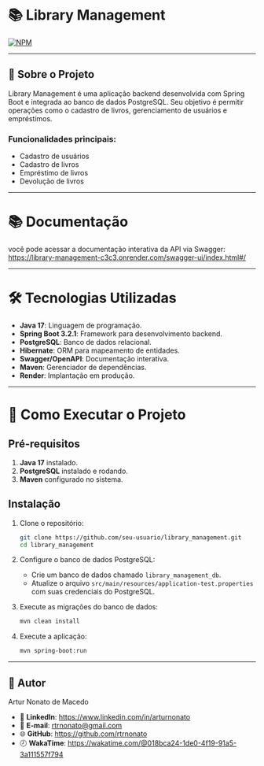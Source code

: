 # 📚 Library Management
[![NPM](https://img.shields.io/npm/l/react)](https://github.com/rtrnonato/library-management/blob/main/LICENSE)

---

## 📖 Sobre o Projeto

Library Management é uma aplicação backend desenvolvida com Spring Boot e integrada ao banco de dados PostgreSQL. Seu objetivo é permitir operações como o cadastro de livros, gerenciamento de usuários e empréstimos.

### Funcionalidades principais:

- Cadastro de usuários
- Cadastro de livros
- Empréstimo de livros
- Devolução de livros

---

# 📚 Documentação
você pode acessar a documentação interativa da API via Swagger:
https://library-management-c3c3.onrender.com/swagger-ui/index.html#/

---

# 🛠️ Tecnologias Utilizadas

- **Java 17**: Linguagem de programação.
- **Spring Boot 3.2.1**: Framework para desenvolvimento backend.
- **PostgreSQL**: Banco de dados relacional.
- **Hibernate**: ORM para mapeamento de entidades.
- **Swagger/OpenAPI**: Documentação interativa.
- **Maven**: Gerenciador de dependências.
- **Render**: Implantação em produção.
  
---

# 🚀 Como Executar o Projeto

## Pré-requisitos

1. **Java 17** instalado.
2. **PostgreSQL** instalado e rodando.
3. **Maven** configurado no sistema.

## Instalação

1. Clone o repositório:

    ```bash
    git clone https://github.com/seu-usuario/library_management.git
    cd library_management
    ```

2. Configure o banco de dados PostgreSQL:

    - Crie um banco de dados chamado `library_management_db`.
    - Atualize o arquivo `src/main/resources/application-test.properties` com suas credenciais do PostgreSQL.

3. Execute as migrações do banco de dados:

    ```bash
    mvn clean install
    ```

4. Execute a aplicação:

    ```bash
    mvn spring-boot:run
    ```
---

## 👤 Autor

Artur Nonato de Macedo

- 💼 **LinkedIn**: https://www.linkedin.com/in/arturnonato
- 📧 **E-mail**: rtrnonato@gmail.com
- 🌐 **GitHub**: https://github.com/rtrnonato
- 🕗 **WakaTime**: https://wakatime.com/@018bca24-1de0-4f19-91a5-3a111557f794
